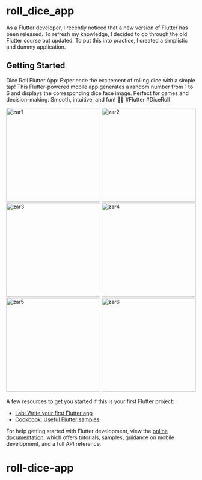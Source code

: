 # roll_dice_app

As a Flutter developer, I recently noticed that a new version of Flutter has been released. To refresh my knowledge, I decided to go through the old Flutter course but updated. To put this into practice, I created a simplistic and dummy application.

## Getting Started

Dice Roll Flutter App: Experience the excitement of rolling dice with a simple tap! This Flutter-powered mobile app generates a random number from 1 to 6 and displays the corresponding dice face image. Perfect for games and decision-making. Smooth, intuitive, and fun! 🎲📱 #Flutter #DiceRoll

<img width="250" alt="zar1" src="https://github.com/FilipIulia/roll-dice-app/assets/107275521/737659fb-0425-412c-b023-84fac6809182">
<img width="250" alt="zar2" src="https://github.com/FilipIulia/roll-dice-app/assets/107275521/364f6a63-a1dc-4607-a3a0-79921ea7a2bb">
<img width="250" alt="zar3" src="https://github.com/FilipIulia/roll-dice-app/assets/107275521/524c371d-6eaf-44c5-a6f1-a36afc410f0e">
<img width="250" alt="zar4" src="https://github.com/FilipIulia/roll-dice-app/assets/107275521/93542370-d063-4472-8af9-d795526cf3fd">
<img width="250" alt="zar5" src="https://github.com/FilipIulia/roll-dice-app/assets/107275521/7cfd348c-46e6-4e32-ac80-1bf99a20aed5">
<img width="250" alt="zar6" src="https://github.com/FilipIulia/roll-dice-app/assets/107275521/effc26f7-4b5d-4bce-a6e8-c35564596723">

A few resources to get you started if this is your first Flutter project:

- [Lab: Write your first Flutter app](https://docs.flutter.dev/get-started/codelab)
- [Cookbook: Useful Flutter samples](https://docs.flutter.dev/cookbook)

For help getting started with Flutter development, view the
[online documentation](https://docs.flutter.dev/), which offers tutorials,
samples, guidance on mobile development, and a full API reference.
# roll-dice-app

